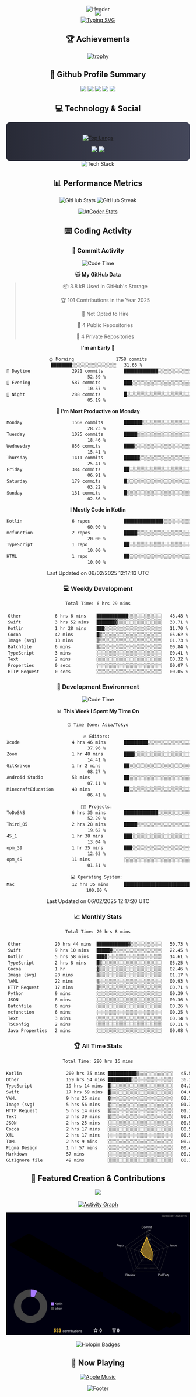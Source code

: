 <div align="center">
  
![Header](https://capsule-render.vercel.app/api?type=waving&color=gradient&customColorList=12&height=300&section=header&text=Welcome%20to%20Batapii's%20Universe&fontSize=50&animation=fadeIn&fontAlignY=40&desc=Android%20Developer%20|%20Kotlin%20LOVE%20)

<div style="margin-top: -20px;">
  <img src="https://readme-typing-svg.herokuapp.com/?lines=Crafting+Android+Experiences;Building+Tomorrow's+Apps+Today;Always+Learning,+Always+Growing&font=Fira%20Code&center=true&width=440&height=45&color=f75c7e&vCenter=true&size=22&pause=1000">
</div>

<a href="https://git.io/typing-svg">
  <img src="https://readme-typing-svg.demolab.com?font=Fira+Code&weight=600&size=28&duration=4000&pause=1000&center=true&vCenter=true&width=800&lines=Hey+there!+I'm+Batapii+%F0%9F%91%8B;Android+Developer+from+Japan+%F0%9F%87%AF%F0%9F%87%B5" alt="Typing SVG" />
</a>

## 🏆 Achievements

[![trophy](https://github-profile-trophy.vercel.app/?username=batapii&theme=onestar&no-frame=true&no-bg=true&column=8&rank=SECRET,SSS,SS,S,AAA,AA,A,B,C,?&margin-w=10&margin-h=10)](https://github.com/ryo-ma/github-profile-trophy)

## 🎯 Github Profile Summary

<div align="center">
  <img src="http://github-profile-summary-cards.vercel.app/api/cards/profile-details?username=batapii&theme=radical" />
  <img src="http://github-profile-summary-cards.vercel.app/api/cards/repos-per-language?username=batapii&theme=radical" />
  <img src="http://github-profile-summary-cards.vercel.app/api/cards/most-commit-language?username=batapii&theme=radical" />
  <img src="http://github-profile-summary-cards.vercel.app/api/cards/stats?username=batapii&theme=radical" />
  <img src="http://github-profile-summary-cards.vercel.app/api/cards/productive-time?username=batapii&theme=radical" />
</div>

## 💻 Technology & Social

<div align="center" style="background: linear-gradient(to right, #282A36, #44475A); padding: 20px; border-radius: 10px;">

[![Top Langs](https://github-readme-stats.vercel.app/api/top-langs/?username=batapii
)](https://github.com/anuraghazra/github-readme-stats)

<div style="margin-top: 15px">
<a href="https://github.com/batapii"><img src="https://img.shields.io/github/followers/batapii?style=for-the-badge&logo=github&label=Follow&color=ff6e96&labelColor=282A36"/></a>
<a href="https://twitter.com/batapii3939"><img src="https://img.shields.io/twitter/follow/batapii?style=for-the-badge&logo=twitter&color=1DA1F2&labelColor=282A36&label= Twitter"/></a>
</div>

</div>

<div align="center">
<img src="https://github-readme-tech-stack.vercel.app/api/cards?title=Tech+Stack&align=center&titleAlign=center&fontSize=20&lineHeight=10&lineCount=4&theme=github_dark&width=800&bg=%230D1117&badge=%23161B22&border=%2321262D&titleColor=%2358A6FF&line1=kotlin%2Ckotlin%2C0095D5%3Bandroid%2Candroid%2C00ff00%3Bjetpackcompose%2Cjetpack%2C4285F4%3B&line2=swift%2Cswift%2CFA7343%3Bfirebase%2Cfirebase%2CFFCA28%3Bgithub%2Cgithub%2C181717%3B&line3=typescript%2Ctypescript%2C3178C6%3Bgraphql%2Cgraphql%2CE10098%3Bsupabase%2Csupabase%2C3FCF8E%3B&line4=gradle%2Cgradle%2C02303A%3Bgitkraken%2Cgitkraken%2C179287%3Bpostman%2Cpostman%2CFF6C37%3B" alt="Tech Stack" />
</div>



## 📊 Performance Metrics

<div align="center">

![GitHub Stats](https://github-readme-stats.vercel.app/api?username=batapii&show_icons=true&theme=radical&hide_border=true&bg_color=0D1117)
![GitHub Streak](https://github-readme-streak-stats.herokuapp.com/?user=batapii&theme=radical&hide_border=true&background=0D1117)

[![AtCoder Stats](https://atcoder-readme-stats.vercel.app/stats/batapii3939?theme=dark&show_history=5&width=495)](https://github.com/iwbc-mzk/atcoder-readme-stats)

</div>

## ⌨️ Coding Activity

### 🌟 Commit Activity
<!--START_SECTION:commit-stats-->
![Code Time](http://img.shields.io/badge/Code%20Time-445%20hrs%2044%20mins-blue)

**🐱 My GitHub Data** 

> 📦 3.8 kB Used in GitHub's Storage 
 > 
> 🏆 101 Contributions in the Year 2025
 > 
> 🚫 Not Opted to Hire
 > 
> 📜 4 Public Repositories 
 > 
> 🔑 4 Private Repositories 
 > 
**I'm an Early 🐤** 

```text
🌞 Morning                1758 commits        ████████░░░░░░░░░░░░░░░░░   31.65 % 
🌆 Daytime                2921 commits        █████████████░░░░░░░░░░░░   52.59 % 
🌃 Evening                587 commits         ███░░░░░░░░░░░░░░░░░░░░░░   10.57 % 
🌙 Night                  288 commits         █░░░░░░░░░░░░░░░░░░░░░░░░   05.19 % 
```
📅 **I'm Most Productive on Monday** 

```text
Monday                   1568 commits        ███████░░░░░░░░░░░░░░░░░░   28.23 % 
Tuesday                  1025 commits        █████░░░░░░░░░░░░░░░░░░░░   18.46 % 
Wednesday                856 commits         ████░░░░░░░░░░░░░░░░░░░░░   15.41 % 
Thursday                 1411 commits        ██████░░░░░░░░░░░░░░░░░░░   25.41 % 
Friday                   384 commits         ██░░░░░░░░░░░░░░░░░░░░░░░   06.91 % 
Saturday                 179 commits         █░░░░░░░░░░░░░░░░░░░░░░░░   03.22 % 
Sunday                   131 commits         █░░░░░░░░░░░░░░░░░░░░░░░░   02.36 % 
```


**I Mostly Code in Kotlin** 

```text
Kotlin                   6 repos             ███████████████░░░░░░░░░░   60.00 % 
mcfunction               2 repos             █████░░░░░░░░░░░░░░░░░░░░   20.00 % 
TypeScript               1 repo              ██░░░░░░░░░░░░░░░░░░░░░░░   10.00 % 
HTML                     1 repo              ██░░░░░░░░░░░░░░░░░░░░░░░   10.00 % 
```




 Last Updated on 06/02/2025 12:17:13 UTC
<!--END_SECTION:commit-stats-->

### 💻 Weekly Development
<!--START_SECTION:wakatime-->

```txt
Total Time: 6 hrs 29 mins

Other             6 hrs 6 mins    ████████████░░░░░░░░░░░░░   48.48 %
Swift             3 hrs 52 mins   ███████▓░░░░░░░░░░░░░░░░░   30.71 %
Kotlin            1 hr 28 mins    ███░░░░░░░░░░░░░░░░░░░░░░   11.70 %
Cocoa             42 mins         █▒░░░░░░░░░░░░░░░░░░░░░░░   05.62 %
Image (svg)       13 mins         ▒░░░░░░░░░░░░░░░░░░░░░░░░   01.73 %
Batchfile         6 mins          ▒░░░░░░░░░░░░░░░░░░░░░░░░   00.84 %
TypeScript        3 mins          ░░░░░░░░░░░░░░░░░░░░░░░░░   00.41 %
Text              2 mins          ░░░░░░░░░░░░░░░░░░░░░░░░░   00.32 %
Properties        0 secs          ░░░░░░░░░░░░░░░░░░░░░░░░░   00.07 %
HTTP Request      0 secs          ░░░░░░░░░░░░░░░░░░░░░░░░░   00.05 %
```

<!--END_SECTION:wakatime-->

### 🔨 Development Environment
<!--START_SECTION:dev-stats-->
![Code Time](http://img.shields.io/badge/Code%20Time-445%20hrs%2044%20mins-blue)

📊 **This Week I Spent My Time On** 

```text
🕑︎ Time Zone: Asia/Tokyo

🔥 Editors: 
Xcode                    4 hrs 46 mins       █████████░░░░░░░░░░░░░░░░   37.96 % 
Zoom                     1 hr 48 mins        ████░░░░░░░░░░░░░░░░░░░░░   14.41 % 
GitKraken                1 hr 2 mins         ██░░░░░░░░░░░░░░░░░░░░░░░   08.27 % 
Android Studio           53 mins             ██░░░░░░░░░░░░░░░░░░░░░░░   07.11 % 
MinecraftEducation       48 mins             ██░░░░░░░░░░░░░░░░░░░░░░░   06.41 % 

🐱‍💻 Projects: 
ToDoSNS                  6 hrs 35 mins       █████████████░░░░░░░░░░░░   52.29 % 
Third_05                 2 hrs 28 mins       █████░░░░░░░░░░░░░░░░░░░░   19.62 % 
45_1                     1 hr 38 mins        ███░░░░░░░░░░░░░░░░░░░░░░   13.04 % 
opm_39                   1 hr 35 mins        ███░░░░░░░░░░░░░░░░░░░░░░   12.63 % 
opm_49                   11 mins             ░░░░░░░░░░░░░░░░░░░░░░░░░   01.51 % 

💻 Operating System: 
Mac                      12 hrs 35 mins      █████████████████████████   100.00 % 
```


 Last Updated on 06/02/2025 12:17:20 UTC
<!--END_SECTION:dev-stats-->

### 📈 Monthly Stats
<!--START_SECTION:wakamonth-->

```txt
Total Time: 20 hrs 8 mins

Other             20 hrs 44 mins  ████████████▓░░░░░░░░░░░░   50.73 %
Swift             9 hrs 10 mins   █████▓░░░░░░░░░░░░░░░░░░░   22.45 %
Kotlin            5 hrs 58 mins   ███▓░░░░░░░░░░░░░░░░░░░░░   14.61 %
TypeScript        2 hrs 8 mins    █▒░░░░░░░░░░░░░░░░░░░░░░░   05.25 %
Cocoa             1 hr            ▓░░░░░░░░░░░░░░░░░░░░░░░░   02.46 %
Image (svg)       28 mins         ▒░░░░░░░░░░░░░░░░░░░░░░░░   01.17 %
YAML              22 mins         ▒░░░░░░░░░░░░░░░░░░░░░░░░   00.93 %
HTTP Request      17 mins         ▒░░░░░░░░░░░░░░░░░░░░░░░░   00.71 %
Python            9 mins          ░░░░░░░░░░░░░░░░░░░░░░░░░   00.39 %
JSON              8 mins          ░░░░░░░░░░░░░░░░░░░░░░░░░   00.36 %
Batchfile         6 mins          ░░░░░░░░░░░░░░░░░░░░░░░░░   00.26 %
mcfunction        6 mins          ░░░░░░░░░░░░░░░░░░░░░░░░░   00.25 %
Text              3 mins          ░░░░░░░░░░░░░░░░░░░░░░░░░   00.14 %
TSConfig          2 mins          ░░░░░░░░░░░░░░░░░░░░░░░░░   00.11 %
Java Properties   2 mins          ░░░░░░░░░░░░░░░░░░░░░░░░░   00.08 %
```

<!--END_SECTION:wakamonth-->

### 🏆 All Time Stats
<!--START_SECTION:wakaalltime-->

```txt
Total Time: 280 hrs 16 mins

Kotlin                 200 hrs 35 mins ███████████▒░░░░░░░░░░░░░   45.57 %
Other                  159 hrs 54 mins █████████░░░░░░░░░░░░░░░░   36.33 %
TypeScript             19 hrs 14 mins  █░░░░░░░░░░░░░░░░░░░░░░░░   04.37 %
Swift                  17 hrs 59 mins  █░░░░░░░░░░░░░░░░░░░░░░░░   04.09 %
YAML                   9 hrs 25 mins   ▓░░░░░░░░░░░░░░░░░░░░░░░░   02.14 %
Image (svg)            5 hrs 56 mins   ▒░░░░░░░░░░░░░░░░░░░░░░░░   01.35 %
HTTP Request           5 hrs 14 mins   ▒░░░░░░░░░░░░░░░░░░░░░░░░   01.19 %
Text                   3 hrs 39 mins   ▒░░░░░░░░░░░░░░░░░░░░░░░░   00.83 %
JSON                   2 hrs 25 mins   ░░░░░░░░░░░░░░░░░░░░░░░░░   00.55 %
Cocoa                  2 hrs 17 mins   ░░░░░░░░░░░░░░░░░░░░░░░░░   00.52 %
XML                    2 hrs 17 mins   ░░░░░░░░░░░░░░░░░░░░░░░░░   00.52 %
TOML                   2 hrs 9 mins    ░░░░░░░░░░░░░░░░░░░░░░░░░   00.49 %
Figma Design           1 hr 57 mins    ░░░░░░░░░░░░░░░░░░░░░░░░░   00.45 %
Markdown               57 mins         ░░░░░░░░░░░░░░░░░░░░░░░░░   00.22 %
GitIgnore file         49 mins         ░░░░░░░░░░░░░░░░░░░░░░░░░   00.19 %
```

<!--END_SECTION:wakaalltime-->


## 🌟 Featured Creation & Contributions

<div align="center">
  <a href="https://github.com/batapii/ToDoSNS">
    <img src="https://github-readme-stats.vercel.app/api/pin/?username=batapii&repo=ToDoSNS&theme=radical&hide_border=true&bg_color=0D1117" />
  </a>

[![Activity Graph](https://github-readme-activity-graph.vercel.app/graph?username=batapii&custom_title=Contribution%20Graph&hide_border=true&theme=radical&bg_color=0D1117)](https://github.com/ashutosh00710/github-readme-activity-graph)

![3D Contrib](./profile-3d-contrib/profile-night-rainbow.svg)

[![Holopin Badges](https://holopin.me/batapii)](https://holopin.io/@batapii)

</div>

## 🎵 Now Playing

<div align="center">
  
[![Apple Music](https://music-profile.rayriffy.com/theme/dark.svg?uid=001005.6598667d2ffd4a10a4f429edd0ba24c4.1156)](https://github.com/rayriffy/apple-music-github-profile)

</div>

![Footer](https://capsule-render.vercel.app/api?type=waving&color=gradient&customColorList=12&height=100&section=footer)

</div>
